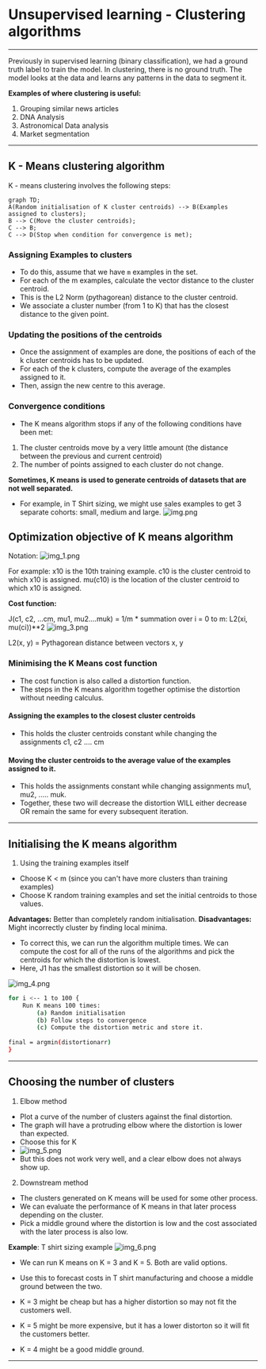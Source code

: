 # Unsupervised learning - Clustering algorithms
***
Previously in supervised learning (binary classification), we had a ground truth label to train the model. 
In clustering, there is no ground truth. The model looks at the data and learns any patterns in the data to segment it. 

**Examples of where clustering is useful:**
1. Grouping similar news articles 
2. DNA Analysis 
3. Astronomical Data analysis 
4. Market segmentation


***
## K - Means clustering algorithm

K - means clustering involves the following steps:

```mermaid
graph TD; 
A(Random initialisation of K cluster centroids) --> B(Examples assigned to clusters);
B --> C(Move the cluster centroids);
C --> B;
C --> D(Stop when condition for convergence is met);

```
### Assigning Examples to clusters

- To do this, assume that we have ```m``` examples in the set. 
- For each of the m examples, calculate the vector distance to the cluster centroid. 
- This is the L2 Norm (pythagorean) distance to the cluster centroid. 
- We associate a cluster number (from 1 to K) that has the closest distance to the given point. 


### Updating the positions of the centroids 
- Once the assignment of examples are done, the positions of each of the k cluster centroids has to be updated.
- For each of the k clusters, compute the average of the examples assigned to it. 
- Then, assign the new centre to this average.

### Convergence conditions 
- The K means algorithm stops if any of the following conditions have been met: 
1. The cluster centroids move by a very little amount (the distance between the previous and current centroid)
2. The number of points assigned to each cluster do not change.

**Sometimes, K means is used to generate centroids of datasets that are not well separated.**

- For example, in T Shirt sizing, we might use sales examples to get 3 separate cohorts: small, medium and large. 
![img.png](img.png)

## Optimization objective of K means algorithm 
Notation: 
![img_1.png](img_1.png)

For example: x10 is the 10th training example. 
c10 is the cluster centroid to which x10 is assigned. 
mu(c10) is the location of the cluster centroid to which x10 is assigned. 

**Cost function:**

J(c1, c2, ...cm, mu1, mu2....muk) = 1/m * summation over i = 0 to m: L2(xi, mu(ci))**2
![img_3.png](img_3.png)

L2(x, y) = Pythagorean distance between vectors x, y

### Minimising the K Means cost function 
- The cost function is also called a distortion function. 
- The steps in the K means algorithm together optimise the distortion without needing calculus. 

#### Assigning the examples to the closest cluster centroids 
- This holds the cluster centroids constant while changing the assignments c1, c2 .... cm

#### Moving the cluster centroids to the average value of the examples assigned to it.
- This holds the assignments constant while changing assignments mu1, mu2, ..... muk. 
- Together, these two will decrease the distortion WILL either decrease OR remain the same for every subsequent iteration.

***
## Initialising the K means algorithm
1. Using the training examples itself 
- Choose K < m (since you can't have more clusters than training examples)
- Choose K random training examples and set the initial centroids to those values. 

**Advantages:** Better than completely random initialisation. 
**Disadvantages:** Might incorrectly cluster by finding local minima. 

- To correct this, we can run the algorithm multiple times. We can compute the cost for all of the runs of the algorithms and pick the centroids for which the distortion is lowest. 
- Here, J1 has the smallest distortion so it will be chosen. 

![img_4.png](img_4.png)

```bash
for i <-- 1 to 100 {
    Run K means 100 times: 
        (a) Random initialisation
        (b) Follow steps to convergence
        (c) Compute the distortion metric and store it.
        
final = argmin(distortionarr)
}
```

***
## Choosing the number of clusters
1. Elbow method
- Plot a curve of the number of clusters against the final distortion. 
- The graph will have a protruding elbow where the distortion is lower than expected. 
- Choose this for K
- ![img_5.png](img_5.png)
- But this does not work very well, and a clear elbow does not always show up. 

2. Downstream method 
- The clusters generated on K means will be used for some other process. 
- We can evaluate the performance of K means in that later process depending on the cluster. 
- Pick a middle ground where the distortion is low and the cost associated with the later process is also low. 

**Example**: T shirt sizing example 
![img_6.png](img_6.png)
- We can run K means on K = 3 and K = 5. Both are valid options. 
- Use this to forecast costs in T shirt manufacturing and choose a middle ground between the two. 

- K = 3 might be cheap but has a higher distortion so may not fit the customers well. 
- K = 5 might be more expensive, but it has a lower distorton so it will fit the customers better. 
- K = 4 might be a good middle ground. 

***


